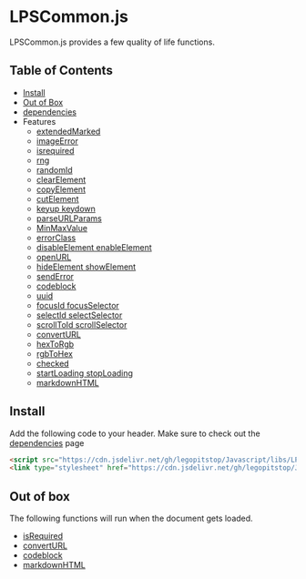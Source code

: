 # LPSCommon.js
LPSCommon.js provides a few quality of life functions.
## Table of Contents
- [Install](#intall)
- [Out of Box](#out-of-box)
- [dependencies](dependencies.md)
- Features
    - [extendedMarked](extended-marked.md)
    - [imageError](image-error.md)
    - [isrequired](is-required.md)
    - [rng](rng.md)
    - [randomId](random-id.md)
    - [clearElement](clear-element.md)
    - [copyElement](copy-element.md)
    - [cutElement](cut-element.md)
    - [keyup keydown](key-up-down.md)
    - [parseURLParams](parse-url-params.md)
    - [MinMaxValue](min-max-value.md)
    - [errorClass](error-class.md)
    - [disableElement enableElement](disable-enable-element.md)
    - [openURL](open-url.md)
    - [hideElement showElement](hide-show-element.md)
    - [sendError](send-error.md)
    - [codeblock](codeblock.md)
    - [uuid](uuid.md)
    - [focusId focusSelector](focus.md)
    - [selectId selectSelector](select.md)
    - [scrollToId scrollSelector](scroll.md)
    - [convertURL](convert-url.md)
    - [hexToRgb](hex-to-rgb.md)
    - [rgbToHex](rgb-to-hex.md)
    - [checked](checked.md)
    - [startLoading stopLoading](start-stop-loading.md)
    - [markdownHTML](markdown-html.md)

## Install
Add the following code to your header. Make sure to check out the [dependencies](dependencies.md) page
```html
<script src="https://cdn.jsdelivr.net/gh/legopitstop/Javascript/libs/LPSCommon/LPSCommon.js"></script>
<link type="stylesheet" href="https://cdn.jsdelivr.net/gh/legopitstop/Javascript/libs/LPSCommon/LPSCommon.css">
```

## Out of box
The following functions will run when the document gets loaded.
- [isRequired](#isrequired)
- [convertURL](#converturl)
- [codeblock](#codeblock)
- [markdownHTML](#markdownhtml)